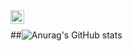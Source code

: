 <a href="https://www.linkedin.com/in/neilhdez/">
  <img align="left" alt="Neil Hernández LinkedIn" width="22px" src="https://cdn.tomondre.com/icons/linkedinn.svg" />
</a>

</br>

##![Anurag's GitHub stats](https://github-readme-stats.vercel.app/api?username=neilhdezs&count_private=true&show_icons=true&theme=radical)
</br>
